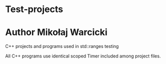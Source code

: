 # Test-projects
# Author Mikołaj Warcicki
 C++ projects and programs used in std::ranges testing
 
 All C++ programs use identical scoped Timer included among project files.
